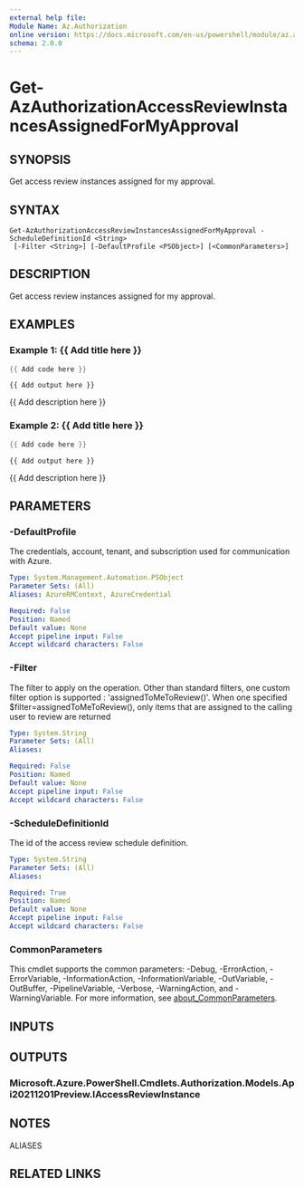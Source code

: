 ```yaml
---
external help file:
Module Name: Az.Authorization
online version: https://docs.microsoft.com/en-us/powershell/module/az.authorization/get-azauthorizationaccessreviewinstancesassignedformyapproval
schema: 2.0.0
---
```


# Get-AzAuthorizationAccessReviewInstancesAssignedForMyApproval

## SYNOPSIS
Get access review instances assigned for my approval.

## SYNTAX

```
Get-AzAuthorizationAccessReviewInstancesAssignedForMyApproval -ScheduleDefinitionId <String>
 [-Filter <String>] [-DefaultProfile <PSObject>] [<CommonParameters>]
```

## DESCRIPTION
Get access review instances assigned for my approval.

## EXAMPLES

### Example 1: {{ Add title here }}
```powershell
{{ Add code here }}
```

```output
{{ Add output here }}
```

{{ Add description here }}

### Example 2: {{ Add title here }}
```powershell
{{ Add code here }}
```

```output
{{ Add output here }}
```

{{ Add description here }}

## PARAMETERS

### -DefaultProfile
The credentials, account, tenant, and subscription used for communication with Azure.

```yaml
Type: System.Management.Automation.PSObject
Parameter Sets: (All)
Aliases: AzureRMContext, AzureCredential

Required: False
Position: Named
Default value: None
Accept pipeline input: False
Accept wildcard characters: False
```

### -Filter
The filter to apply on the operation.
Other than standard filters, one custom filter option is supported : 'assignedToMeToReview()'.
When one specified $filter=assignedToMeToReview(), only items that are assigned to the calling user to review are returned

```yaml
Type: System.String
Parameter Sets: (All)
Aliases:

Required: False
Position: Named
Default value: None
Accept pipeline input: False
Accept wildcard characters: False
```

### -ScheduleDefinitionId
The id of the access review schedule definition.

```yaml
Type: System.String
Parameter Sets: (All)
Aliases:

Required: True
Position: Named
Default value: None
Accept pipeline input: False
Accept wildcard characters: False
```

### CommonParameters
This cmdlet supports the common parameters: -Debug, -ErrorAction, -ErrorVariable, -InformationAction, -InformationVariable, -OutVariable, -OutBuffer, -PipelineVariable, -Verbose, -WarningAction, and -WarningVariable. For more information, see [about_CommonParameters](http://go.microsoft.com/fwlink/?LinkID=113216).

## INPUTS

## OUTPUTS

### Microsoft.Azure.PowerShell.Cmdlets.Authorization.Models.Api20211201Preview.IAccessReviewInstance

## NOTES

ALIASES

## RELATED LINKS

